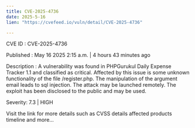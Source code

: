 ```yaml
---
title: CVE-2025-4736
date: 2025-5-16
lien: "https://cvefeed.io/vuln/detail/CVE-2025-4736"

---
```


CVE ID : CVE-2025-4736

Published :  May 16
2025
2:15 a.m. | 4 hours
43 minutes ago

Description : A vulnerability was found in PHPGurukul Daily Expense Tracker 1.1 and classified as critical. Affected by this issue is some unknown functionality of the file /register.php. The manipulation of the argument email leads to sql injection. The attack may be launched remotely. The exploit has been disclosed to the public and may be used.

Severity: 7.3 | HIGH

Visit the link for more details
such as CVSS details
affected products
timeline
and more...
